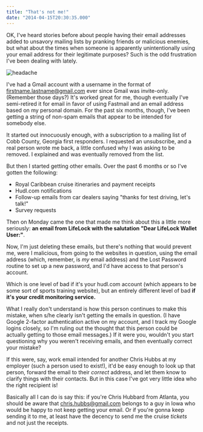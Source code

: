 ```yaml
---
title: "That's not me!"
date: "2014-04-15T20:30:35.000"
---
```


OK, I've heard stories before about people having their email addresses added to unsavory mailing lists by pranking friends or malicious enemies, but what about the times when someone is apparently unintentionally using your email address for their legitimate purposes? Such is the odd frustration I've been dealing with lately.

![headache](http://chrishubbs.com/wordpress/wp-content/uploads/2014/04/headache.jpeg)

I've had a Gmail account with a username in the format of firstname.lastname@gmail.com ever since Gmail was invite-only. (Remember those days?) It's worked great for me, though eventually I've semi-retired it for email in favor of using Fastmail and an email address based on my personal domain. For the past six months, though, I've been getting a string of non-spam emails that appear to be intended for somebody else.

It started out innocuously enough, with a subscription to a mailing list of Cobb County, Georgia first responders. I requested an unsubscribe, and a real person wrote me back, a little confused why I was asking to be removed. I explained and was eventually removed from the list.

But then I started getting other emails. Over the past 6 months or so I've gotten the following:

- Royal Caribbean cruise itineraries and payment receipts
- Hudl.com notifications
- Follow-up emails from car dealers saying "thanks for test driving, let's talk!"
- Survey requests

Then on Monday came the one that made me think about this a little more seriously: **an email from LifeLock with the salutation "Dear LifeLock Wallet User:"**.

Now, I'm just deleting these emails, but there's nothing that would prevent me, were I malicious, from going to the websites in question, using the email address (which, remember, is _my_ email address) and the Lost Password routine to set up a new password, and I'd have access to that person's account.

Which is one level of bad if it's your hudl.com account (which appears to be some sort of sports training website), but an entirely different level of bad **if it's your credit monitoring service.**

What I really don't understand is how this person continues to make this mistake, when s/he clearly isn't getting the emails in question. (I have Google 2-factor authentication active on my account, and I track my Google logins closely, so I'm ruling out the thought that this person could be actually getting to those email messages.) If it were you, wouldn't you start questioning why you weren't receiving emails, and then eventually correct your mistake?

If this were, say, work email intended for another Chris Hubbs at my employer (such a person used to exist!), it'd be easy enough to look up that person, forward the email to their _correct_ address, and let them know to clarify things with their contacts. But in this case I've got very little idea who the right recipient is!

Basically all I can do is say this: if you're Chris Hubbard from Atlanta, you should be aware that chris.hubbs@gmail.com belongs to a guy in Iowa who would be happy to not keep getting your email. Or if you're gonna keep sending it to me, at least have the decency to send me the cruise _tickets_ and not just the receipts.
